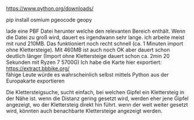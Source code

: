 https://www.python.org/downloads/


pip install osmium pgeocode geopy

lade eine PBF Datei herunter welche den relevanten Bereich enthält.
Wenn die Datei zu groß wird, dauert es irgendwann sehr lange. ich arbeite meist mit rund 210MB. Das funktioniert noch recht schnell (ca. 1 Minuten import ohne Klettersteige).
Mit 460MB ist auch noch OK aber dauert schon deutlich länger (Import ohne Klettersteige dauert schon ca. 2min 20 Sekunden mit  Ryzen 7 5700G)
Ich habe die Karte hier exportiert: https://extract.bbbike.org/  
fähige Leute würde es wahrscheinlich selbst mittels Python aus der Europakarte exportieren

Die Klettersteigsuche, sucht einfach, bei welchen Gipfel ein Klettersteig in der Nähe ist. 
wenn die Distanz gering gesetzt wird, werden eher jene Gipfel angezeigt, wo der Klettersteig direkt hin führt. wenn der weit weiter gesetzt wird, könnten auch benachbarte Klettersteige angezeigt werden. 

